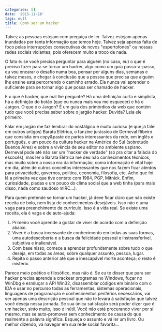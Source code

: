 ```yaml
---
categories: []
date: '2015-11-18'
tags: null
title: Como ser um hacker
---
```


Talvez as pessoas estejam com preguiça de ler. Talvez estejam apenas inundadas por tanta informação que temos hoje. Talvez seja apenas falta de foco pelas interrupções consecutivas de novos "espertofones" ou nossas redes sociais viciantes, pois oferecem muito a troco de nada.

O fato é: se você precisa perguntar para alguém (no caso, eu) o que é preciso fazer para se tornar um hacker, algo como um guia passo-a-passo, eu vou encarar o desafio numa boa, pensar por alguns dias, semanas e talvez meses, e chegar à conclusão que a pessoa que precisa que alguém lhe ensine está percorrendo o caminho errado. Ela nunca vai aprender o suficiente para se tornar algo que possa ser chamado de hacker.

E o que é hacker, que mal lhe pergunte? Há uma definição curta e simplista, há a definição do botão (que eu nunca mais vou me esquecer) e há o Jargon. O que é o Jargon? É um guia dos primórdios da web que contém tudo que você precisa saber sobre o jargão hacker. Duvida? Leia ele primeiro.

Falar em jargão me faz lembrar do nostálgico e muito curioso (e que já falei em outros artigos) Barata Elétrica, o fanzine jurássico de Derneval Ribeiro que consistia em copy&paste de partes interessantes da rede, em inglês e português, e um pouco da cultura hacker na América do Sul (sobretudo Buenos Aires) e sobre a vivência de seu editor no ambiente uspiano. Derneval pode até não ser um "hacker de verdade" (só pra citar a falácia do escocês), mas ler o Barata Elétrica me deu não conhecimentos técnicos, mas muito sobre a nossa era da informação, como informação é vital hoje em dia, além de outros conceitos interessantes que nos fazem ficar atentos para privacidade, governos, política, economia, filosofia, etc. Acho que foi lá a primeira vez que tive contato com 1984, PGP, Mitnick. Enfim, curiosidade, piadas e um pouco do clima social que a web tinha (para mais disso, nada como saudoso mIRC...).

Para quem pretende se tornar um hacker, já deve ficar claro que não existe receita de bolo, nem lista de conhecimentos desejáveis. Isso não e uma vaga para preenchimento de currículo. Isso é a vida real. Se existe uma receita, ela é vaga e de auto-ajuda:

 1. Primeiro você aprende a gostar de viver de acordo com a definição abaixo.
 2. Viver é a busca incessante de conhecimento em todas as suas formas, uma autodescoberta e a busca da felicidade pessoal e instransferível, subjetiva e inalienável.
 3. Com base nisso, comece a aprender profundamente sobre tudo o que deseja, em todas as áreas, sobre qualquer assunto, pessoa, lugar.
 4. Repita o passo anterior até que a inescapável morte aconteça; o resto é mistério.

Parece meio poético e filosófico, mas não é. Se eu te disser que para ser hacker precisa aprende a crackear programas no Windows, fuçar no WinDbg e esmiuçar a API Win32, disassemblar códigos em binário com o IDA e usar no percurso todas as ferramentas, sistemas operacionais, linguagens de programação e conhecimentos periférios necessários, vai ser apenas uma descrição pessoal que não te levará à satisfação que talvez você deseja nessa jornada. Se sua única satisfação será poder dizer que é um hacker, sinto muito, isso é inútil. Você não está procurando viver por si mesmo, mas se auto-promover sem conhecimento de causa do que realmente a palavra significa. Esqueça o assunto e vá ler um livro. Ou melhor dizendo, vá navegar em sua rede social favorita...

